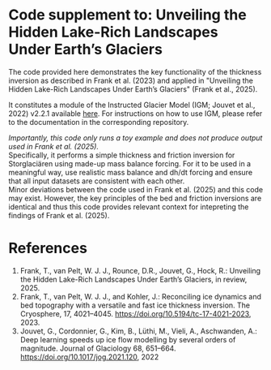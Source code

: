 # Code supplement to: Unveiling the Hidden Lake-Rich Landscapes Under Earth’s Glaciers

The code provided here demonstrates the key functionality of the thickness inversion as described in Frank et al. (2023) and applied in "Unveiling the Hidden Lake-Rich Landscapes Under Earth’s Glaciers" (Frank et al., 2025). 

It constitutes a module of the Instructed Glacier Model (IGM; Jouvet et al., 2022) v2.2.1 available [here](https://github.com/instructed-glacier-model/igm/releases/tag/v2.2.1). For instructions on how to use IGM, please refer to the documentation in the corresponding repository.

_Importantly, this code only runs a toy example and does not produce output used in Frank et al. (2025)._ \
Specifically, it performs a simple thickness and friction inversion for Storglaciären using made-up mass balance forcing. For it to be used in a meaningful way, use realistic mass balance and dh/dt forcing and ensure that all input datasets are consistent with each other.\
Minor deviations between the code used in Frank et al. (2025) and this code may exist. However, the key principles of the bed and friction inversions are identical and thus this code provides relevant context for intepreting the findings of Frank et al. (2025).


# References
1. Frank, T., van Pelt, W. J. J., Rounce, D.R., Jouvet, G., Hock, R.: Unveiling the Hidden Lake-Rich Landscapes Under Earth’s Glaciers, in review, 2025.
2. Frank, T., van Pelt, W. J. J., and Kohler, J.: Reconciling ice dynamics and bed topography with a versatile and fast ice thickness inversion. The Cryosphere, 17, 4021–4045. https://doi.org/10.5194/tc-17-4021-2023, 2023.
3. Jouvet, G., Cordonnier, G., Kim, B., Lüthi, M., Vieli, A., Aschwanden, A.: Deep learning speeds up ice flow modelling by several orders of magnitude. Journal of Glaciology 68, 651–664. https://doi.org/10.1017/jog.2021.120, 2022
